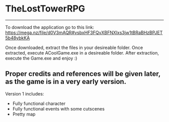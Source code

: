 # TheLostTowerRPG
---
To download the application go to this link: https://mega.nz/file/d0V3mAQR#vsbxHF3FQvXBFNXlxs3jw1tBRaBHzBPJET5b48ybkKA

Once downloaded, extract the files in your desireable folder. Once extracted, execute ACoolGame.exe in a desireable folder. After extraction, execute the Game.exe and enjoy :)

Proper credits and references will be given later, as the game is in a very early version.
---
Version 1 includes:
* Fully functional character
* Fully functional events with some cutscenes
* Pretty map 
